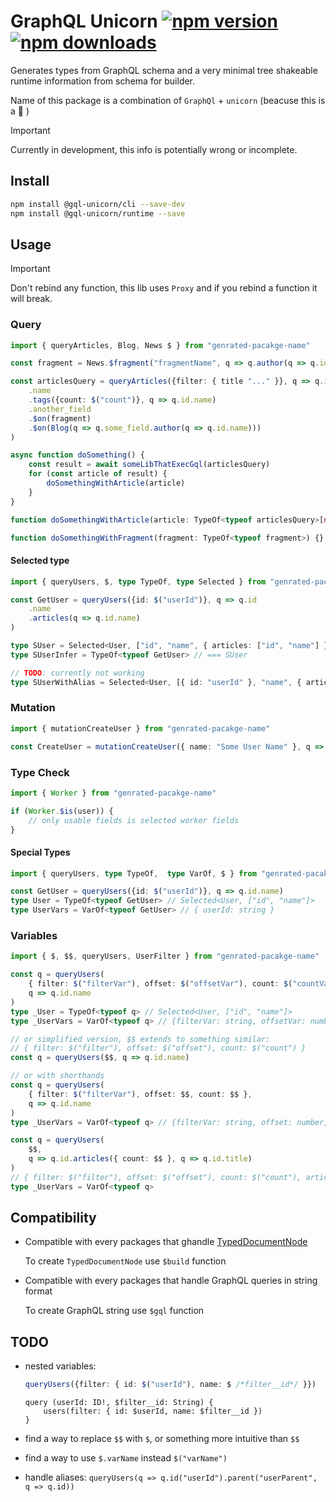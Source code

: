 # GraphQL Unicorn [![npm version](https://badgen.net/npm/v/@gql-unicorn/runtime)](https://npm.im/@gql-unicorn/runtime) [![npm downloads](https://badgen.net/npm/dm/@gql-unicorn/runtime)](https://npm.im/@gql-unicorn/runtime)

Generates types from GraphQL schema and a very minimal tree shakeable runtime information from schema for builder.

Name of this package is a combination of `GraphQl` + `unicorn` (beacuse this is a 🦄 )

> [!IMPORTANT]
> Currently in development, this info is potentially wrong or incomplete.

## Install

```bash
npm install @gql-unicorn/cli --save-dev
npm install @gql-unicorn/runtime --save
```

## Usage

> [!IMPORTANT]
> Don't rebind any function, this lib uses `Proxy` and if you rebind a function it will break.

### Query

```typescript
import { queryArticles, Blog, News $ } from "genrated-pacakge-name"

const fragment = News.$fragment("fragmentName", q => q.author(q => q.id.name))

const articlesQuery = queryArticles({filter: { title "..." }}, q => q.id
    .name
    .tags({count: $("count")}, q => q.id.name)
    .another_field
    .$on(fragment)
    .$on(Blog(q => q.some_field.author(q => q.id.name)))
)

async function doSomething() {
    const result = await someLibThatExecGql(articlesQuery)
    for (const article of result) {
        doSomethingWithArticle(article)
    }
}

function doSomethingWithArticle(article: TypeOf<typeof articlesQuery>[number]) {}

function doSomethingWithFragment(fragment: TypeOf<typeof fragment>) {}

```

#### Selected type

```typescript
import { queryUsers, $, type TypeOf, type Selected } from "genrated-pacakge-name"

const GetUser = queryUsers({id: $("userId")}, q => q.id
    .name
    .articles(q => q.id.name)
)

type SUser = Selected<User, ["id", "name", { articles: ["id", "name"] }]>
type SUserInfer = TypeOf<typeof GetUser> // === SUser

// TODO: currently not working
type SUserWithAlias = Selected<User, [{ id: "userId" }, "name", { articles: ["id", "name"] }]>
```


### Mutation

```typescript
import { mutationCreateUser } from "genrated-pacakge-name"

const CreateUser = mutationCreateUser({ name: "Some User Name" }, q => q.id.name)
```


### Type Check

```typescript
import { Worker } from "genrated-pacakge-name"

if (Worker.$is(user)) {
    // only usable fields is selected worker fields
}
```

#### Special Types

```typescript
import { queryUsers, type TypeOf,  type VarOf, $ } from "genrated-pacakge-name"

const GetUser = queryUsers({id: $("userId")}, q => q.id.name)
type User = TypeOf<typeof GetUser> // Selected<User, ["id", "name"]>
type UserVars = VarOf<typeof GetUser> // { userId: string }
```

### Variables

```typescript
import { $, $$, queryUsers, UserFilter } from "genrated-pacakge-name"

const q = queryUsers(
    { filter: $("filterVar"), offset: $("offsetVar"), count: $("countVar") }
    q => q.id.name
)
type _User = TypeOf<typeof q> // Selected<User, ["id", "name"]>
type _UserVars = VarOf<typeof q> // {filterVar: string, offsetVar: number, countVar: number}

// or simplified version, $$ extends to something similar:
// { filter: $("filter"), offset: $("offset"), count: $("count") }
const q = queryUsers($$, q => q.id.name)

// or with shorthands
const q = queryUsers(
    { filter: $("filterVar"), offset: $$, count: $$ },
    q => q.id.name
)
type _UserVars = VarOf<typeof q> // {filterVar: string, offset: number, count: number}

const q = queryUsers(
    $$,
    q => q.id.articles({ count: $$ }, q => q.id.title)
)
// { filter: $("filter"), offset: $("offset"), count: $("count"), articles__count: $("articles__count") }
type _UserVars = VarOf<typeof q>
```

## Compatibility

* Compatible with every packages that ghandle [TypedDocumentNode](https://the-guild.dev/graphql/codegen/plugins/typescript/typed-document-node)

    To create `TypedDocumentNode` use `$build` function

* Compatible with every packages that handle GraphQL queries in string format

    To create GraphQL string use `$gql` function

## TODO

* nested variables:
    ```ts
    queryUsers({filter: { id: $("userId"), name: $ /*filter__id*/ }})
    ```
    ```gql
    query (userId: ID!, $filter__id: String) {
        users(filter: { id: $userId, name: $filter__id })
    }
    ```

* find a way to replace `$$` with `$`, or something more intuitive than `$$`
* find a way to use `$.varName` instead `$("varName")`
* handle aliases: `queryUsers(q => q.id("userId").parent("userParent", q => q.id))`
